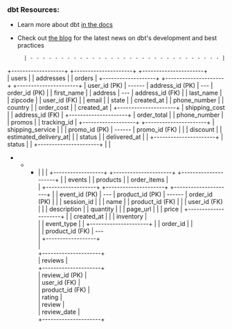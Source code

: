 <!--

Welcome to the Greenery dbt project!
### Using the starter project

Try running the following commands:
- dbt run
- dbt test
-->

### dbt Resources:
- Learn more about dbt [in the docs](https://docs.getdbt.com/docs/introduction)
- Check out [the blog](https://blog.getdbt.com/) for the latest news on dbt's development and best practices

		| - - - - - - - - - - - - - - - - - - - - - - - - - - - - - - - |
+-------------------+         +---------------------+          +----------------------+		
|     users      	|         |     addresses       |          |       orders         |
+-------------------+         +---------------------+          +----------------------+
| user_id (PK)  	|  ------ | address_id (PK)     |  ---     | order_id (PK)        |
| first_name        |         | address             |     ---  | address_id (FK)      |
| last_name         |         | zipcode             |          | user_id (FK)         |
| email             |         | state		        |          | created_at           |
| phone_number      |         | country				|          | order_cost           |
| created_at	    |         +---------------------+          | shipping_cost        |
| address_id (FK) 	|        +---------------------+	       | order_total          |
| phone_number      |        |     promos           |  		   | tracking_id          |
+-------------------+        +----------------------+	       | shipping_service     |
       |                     | promo_id (PK)	    |  ------  | promo_id (FK)		  |
       |                     | discount             |          | estimated_delivery_at|
	   |					 | status 				|   	   | delivered_at         |
       |                     +----------------------+          | status               |
       |                                                       +----------------------+ 
       |                                                       				|
 - - - |																	|
 |	+------------------+         +---------------------+  		  +---------------------+ 
 |	|     events	   |         |      products       |          |    order_items      |     
 |	+------------------+         +---------------------+          +---------------------+
 |	| event_id (PK)    |	---  | product_id (PK)     |  ------  | order_id (PK)       |
 |	| session_id       |    |    | name                |          | product_id (FK)     |
 |	| user_id (FK)     |    |    | description         |          | quantity            |
 |	| page_url         |    |    | price               |          +---------------------+
 |	| created_at	   |    |    | inventory	       |                                 
 |	| event_type	   |    |	 +---------------------+ 
 |	| order_id         |    |    
 |	| product_id (FK)  |  ---                                    
 |	+------------------+                                                           
 |                                                                           
+---------------------+                                     
|    reviews      	  |                                     
+---------------------+                                     
| review_id (PK)      |   
| user_id (FK) 		  |                                     
| product_id (FK)     |                                     
| rating	          |                                     
| review		      |                                     
| review_date	      |                                     
+---------------------+                            



 <!--- 
- Check out [Discourse](https://discourse.getdbt.com/) for commonly asked questions and answers
- Join the [chat](https://community.getdbt.com/) on Slack for live discussions and support
- Find [dbt events](https://events.getdbt.com) near you 
-->
